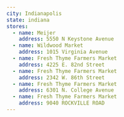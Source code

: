 ```yaml
---
city: Indianapolis
state: indiana
stores:
  - name: Meijer
    address: 5550 N Keystone Avenue
  - name: Wildwood Market
    address: 1015 Virginia Avenue
  - name: Fresh Thyme Farmers Market
    address: 4225 E. 82nd Street
  - name: Fresh Thyme Farmers Market
    address: 2342 W. 86th Street
  - name: Fresh Thyme Farmers Market
    address: 6301 N. College Avenue
  - name: Fresh Thyme Farmers Market
    address: 9040 ROCKVILLE ROAD
---
```

